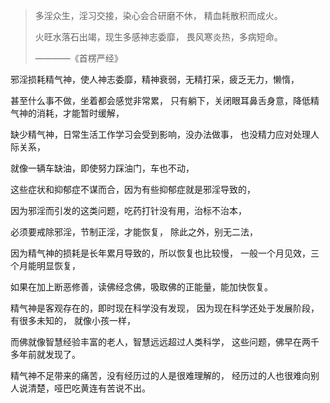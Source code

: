 > 多淫众生，淫习交接，染心会合研磨不休， 精血耗散积而成火。
> 
>  火旺水落石出竭，现生多感神志委靡， 畏风寒炎热，多病短命。
> 
>  ————《首楞严经》

邪淫损耗精气神，使人神志委靡，精神衰弱，无精打采，疲乏无力，懒惰，

甚至什么事不做，坐着都会感觉非常累，
只有躺下，关闭眼耳鼻舌身意，降低精气神的消耗，才能暂时缓解，

缺少精气神，日常生活工作学习会受到影响，没办法做事，
也没精力应对处理人际关系，

就像一辆车缺油，即使努力踩油门，车也不动，

这些症状和抑郁症不谋而合，因为有些抑郁症就是邪淫导致的，

因为邪淫而引发的这类问题，吃药打针没有用，治标不治本，

必须要戒除邪淫，节制正淫，才能恢复，
除此之外，别无二法，

因为精气神的损耗是长年累月导致的，所以恢复也比较慢，
一般一个月见效，三个月能明显恢复，

如果在加上断恶修善，读佛经念佛，吸取佛的正能量，能加快恢复。

精气神是客观存在的，即时现在科学没有发现，
因为现在科学还处于发展阶段，有很多未知的，
就像小孩一样，

而佛就像智慧经验丰富的老人，智慧远远超过人类科学，
这些问题，佛早在两千多年前就发现了。

精气神不足带来的痛苦，没有经历过的人是很难理解的，
经历过的人也很难向别人说清楚，哑巴吃黄连有苦说不出。




